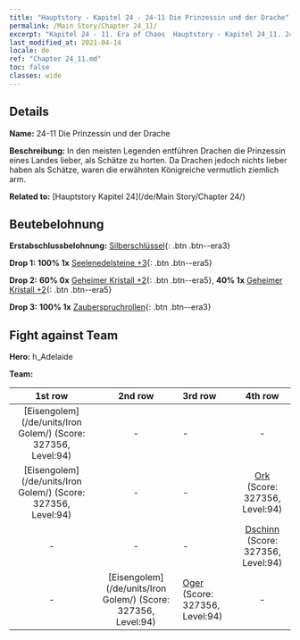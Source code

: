 ```yaml
---
title: "Hauptstory - Kapitel 24 - 24-11 Die Prinzessin und der Drache"
permalink: /Main Story/Chapter 24_11/
excerpt: "Kapitel 24 - 11. Era of Chaos  Hauptstory - Kapitel 24_11. 24-11 Die Prinzessin und der Drache"
last_modified_at: 2021-04-14
locale: de
ref: "Chapter 24_11.md"
toc: false
classes: wide
---
```


## Details

 **Name:** 24-11 Die Prinzessin und der Drache

 **Beschreibung:** In den meisten Legenden entführen Drachen die Prinzessin eines Landes lieber, als Schätze zu horten. Da Drachen jedoch nichts lieber haben als Schätze, waren die erwähnten Königreiche vermutlich ziemlich arm.

 **Related to:** [Hauptstory Kapitel 24](/de/Main Story/Chapter 24/)

## Beutebelohnung

 **Erstabschlussbelohnung:** [Silberschlüssel](/de/Items/con_693/){: .btn .btn--era3}

 **Drop 1:** **100% 1x** [Seelenedelsteine +3](/de/Items/mat_86/){: .btn .btn--era5}

 **Drop 2:** **60% 0x** [Geheimer Kristall +2](/de/Items/mat_80/){: .btn .btn--era5}, **40% 1x** [Geheimer Kristall +2](/de/Items/mat_80/){: .btn .btn--era5}

 **Drop 3:** **100% 1x** [Zauberspruchrollen](/de/Items/con_694/){: .btn .btn--era3}


## Fight against Team
 **Hero:** h_Adelaide

 **Team:**


  | 1st row | 2nd row | 3rd row | 4th row |
  |:----:|:----:|:----|:----:|
  | [Eisengolem](/de/units/Iron Golem/) (Score: 327356, Level:94)  | - | - | - |
  | [Eisengolem](/de/units/Iron Golem/) (Score: 327356, Level:94)  | - | - | [Ork](/de/units/Orc/) (Score: 327356, Level:94)  |
  | - | - | - | [Dschinn](/de/units/Genie/) (Score: 327356, Level:94)  |
  | - | [Eisengolem](/de/units/Iron Golem/) (Score: 327356, Level:94)  | [Oger](/de/units/Ogre/) (Score: 327356, Level:94)  | - |


